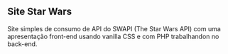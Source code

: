 ## Site Star Wars

Site simples de consumo de API do SWAPI (The Star Wars API) com uma apresentação front-end usando vanilla CSS e com PHP trabalhandon no back-end.
